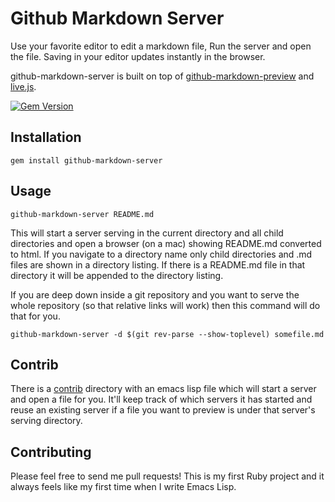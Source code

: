 # Github Markdown Server

Use your favorite editor to edit a markdown file, Run the server and open the file.
Saving in your editor updates instantly in the browser.

github-markdown-server is built on top of [github-markdown-preview](https://github.com/dmarcotte/github-markdown-preview) and [live.js](http://www.livejs.com/).

[![Gem Version](https://badge.fury.io/rb/github-markdown-server.svg)](http://badge.fury.io/rb/github-markdown-server)


## Installation

```shell
gem install github-markdown-server
```

## Usage

```shell
github-markdown-server README.md
```

This will start a server serving in the current directory and all child directories and open a browser (on a mac) showing README.md converted to html. If you navigate to a directory name only child directories and .md files are shown in a directory listing. If there is a README.md file in that directory it will be appended to the directory listing.

If you are deep down inside a git repository and you want to serve the whole repository (so that relative links will work) then this command will do that for you.

```shell
github-markdown-server -d $(git rev-parse --show-toplevel) somefile.md
```

## Contrib

There is a [contrib](contrib/) directory with an emacs lisp file which will start a server and open a file for you. It'll keep track of which servers it has started and reuse an existing server if a file you want to preview is under that server's serving directory.

## Contributing

Please feel free to send me pull requests! This is my first Ruby project and it always feels like my first time when I write Emacs Lisp.
